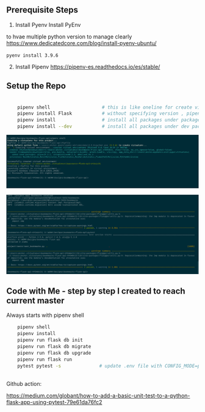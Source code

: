 ## Prerequisite Steps

1. Install Pyenv
Install PyEnv

to hvae multiple python version to manage clearly
https://www.dedicatedcore.com/blog/install-pyenv-ubuntu/

`pyenv install 3.9.6`


2. Install Pipenv
https://pipenv-es.readthedocs.io/es/stable/


## Setup the Repo

```bash

    pipenv shell                   # this is like oneline for create virtualenv and activate it one line
    pipenv install Flask           # without specifying version , pipenv takes correct version , later you can upate Pipfile.lock
    pipenv install                 # install all packages under packages section
    pipenv install --dev           # install all packages under dev packages something not part of deployable package


```

![pipenv image](./images/pipenv-image.png)

![pytest image](./images/pytest-image.png)


## Code with Me - step by step I created to reach current master

Always starts with pipenv shell

```bash
    pipenv shell
    pipenv install
    pipenv run flask db init
    pipenv run flask db migrate
    pipenv run flask db upgrade
    pipenv run flask run
    pytest pytest -s              # update .env file with CONFIG_MODE=pytest
    
```

Github action:

https://medium.com/globant/how-to-add-a-basic-unit-test-to-a-python-flask-app-using-pytest-79e61da76fc2